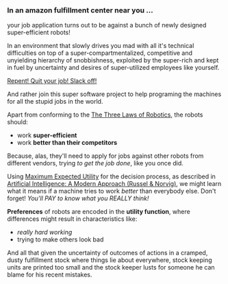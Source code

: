 ### In an amazon fulfillment center near you ...

your job application turns out to be against a bunch of newly designed super-efficient robots!

In an environment that slowly drives you mad with all it's technical difficulties on top of a super-compartmentalized,
competitive and unyielding hierarchy of snobbishness, exploited by the super-rich and kept in fuel by uncertainty 
and desires of super-utilized employees like yourself.

[Repent! Quit your job! Slack off!](http://subgenius.com/) 

And rather join this super software project to help programing the machines for all the stupid jobs in the world.

Apart from conforming to the [The Three Laws of Robotics](https://en.wikipedia.org/wiki/Three_Laws_of_Robotics), 
the robots should:

  - work **super-efficient**
  - work **better than their competitors**

Because, alas, they'll need to apply for jobs against other robots from different vendors, 
trying *to get the job done*, like you once did.

Using [Maximum Expected Utility](https://en.wikipedia.org/wiki/Expected_utility_hypothesis) for the decision process, 
as described in [Artificial Intelligence: A Modern Approach (Russel & Norvig)](http://aima.cs.berkeley.edu/), 
we might learn what it means if a machine tries to work *better* than everybody else. 
Don't forget! *You'll PAY to know what you REALLY think!*

**Preferences** of robots are encoded in the **utility function**, 
where differences might result in characteristics like:
 
  - *really hard working*
  - trying to make others look bad

And all that given the uncertainty of outcomes of actions in a cramped, dusty fulfillment stock where things lie
about everywhere, stock keeping units are printed too small and the stock keeper lusts for someone he can blame
for his recent mistakes.  
